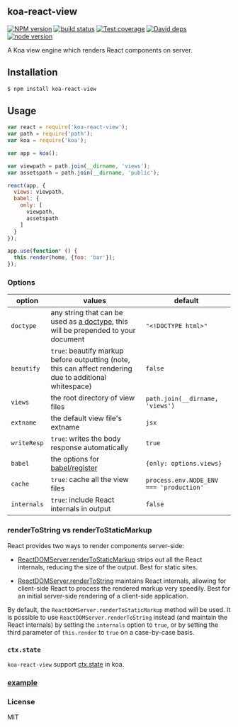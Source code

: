 koa-react-view
---------------

[![NPM version][npm-image]][npm-url]
[![build status][travis-image]][travis-url]
[![Test coverage][coveralls-image]][coveralls-url]
[![David deps][david-image]][david-url]
[![node version][node-image]][node-url]

[npm-image]: https://img.shields.io/npm/v/koa-react-view.svg?style=flat-square
[npm-url]: https://npmjs.org/package/koa-react-view
[travis-image]: https://img.shields.io/travis/koajs/react-view.svg?style=flat-square
[travis-url]: https://travis-ci.org/koajs/react-view
[coveralls-image]: https://img.shields.io/coveralls/koajs/react-view.svg?style=flat-square
[coveralls-url]: https://coveralls.io/r/koajs/react-view?branch=master
[david-image]: https://img.shields.io/david/koajs/react-view.svg?style=flat-square
[david-url]: https://david-dm.org/koajs/react-view
[node-image]: https://img.shields.io/badge/node.js-%3E=_0.12-green.svg?style=flat-square
[node-url]: http://nodejs.org/download/

A Koa view engine which renders React components on server.

## Installation

```bash
$ npm install koa-react-view
```

## Usage

```js
var react = require('koa-react-view');
var path = require('path');
var koa = require('koa');

var app = koa();

var viewpath = path.join(__dirname, 'views');
var assetspath = path.join(__dirname, 'public');

react(app, {
  views: viewpath,
  babel: {
    only: [
      viewpath,
      assetspath
    ]
  }
});

app.use(function* () {
  this.render(home, {foo: 'bar'});
});

```

### Options

option | values | default
-------|--------|--------
`doctype` | any string that can be used as [a doctype](http://en.wikipedia.org/wiki/Document_type_declaration), this will be prepended to your document | `"<!DOCTYPE html>"`
`beautify` | `true`: beautify markup before outputting (note, this can affect rendering due to additional whitespace) | `false`
`views` | the root directory of view files | `path.join(__dirname, 'views')`
`extname` | the default view file's extname | `jsx`
`writeResp` | `true`: writes the body response automatically | `true`
`babel` | the options for [babel/register](https://babeljs.io/docs/usage/require/) | `{only: options.views}`
`cache` | `true`: cache all the view files | `process.env.NODE_ENV === 'production'`
`internals` | `true`: include React internals in output | `false`

### renderToString vs renderToStaticMarkup

React provides two ways to render components server-side:  

- [ReactDOMServer.renderToStaticMarkup](https://facebook.github.io/react/docs/top-level-api.html#reactdomserver.rendertostaticmarkup) strips out all the React internals, reducing the size of the output. Best for static sites.  

- [ReactDOMServer.renderToString](https://facebook.github.io/react/docs/top-level-api.html#reactdomserver.rendertostring) maintains React internals, allowing for client-side React to process the rendered markup very speedily. Best for an initial server-side rendering of a client-side application.  

By default, the `ReactDOMServer.renderToStaticMarkup` method will be used. It is possible to use `ReactDOMServer.renderToString` instead (and maintain the React internals) by setting the `internals` option to `true`, or by setting the third parameter of `this.render` to `true` on a case-by-case basis.

### `ctx.state`

`koa-react-view` support [ctx.state](https://github.com/koajs/koa/blob/master/docs/api/context.md#ctxstate) in koa.

### [example](example)

### License

MIT
